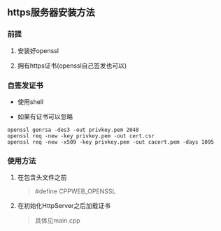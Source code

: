 ## https服务器安装方法

### 前提

1. 安装好openssl

2. 拥有https证书(openssl自己签发也可以)

### 自签发证书

- 使用shell

- 如果有证书可以忽略

```shell
openssl genrsa -des3 -out privkey.pem 2048 
openssl req -new -key privkey.pem -out cert.csr 
openssl req -new -x509 -key privkey.pem -out cacert.pem -days 1095
```

### 使用方法

1. 在包含头文件之前
   
   > #define CPPWEB_OPENSSL

2. 在初始化HttpServer之后加载证书
   
   > 具体见main.cpp
